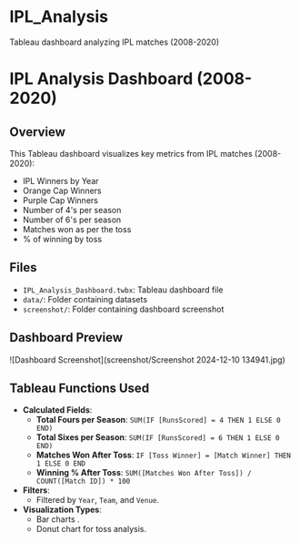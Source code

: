 # IPL_Analysis
Tableau dashboard analyzing IPL matches (2008-2020)
# IPL Analysis Dashboard (2008-2020)

## Overview
This Tableau dashboard visualizes key metrics from IPL matches (2008-2020):
- IPL Winners by Year
- Orange Cap Winners
- Purple Cap Winners
- Number of 4's per season
- Number of 6's per season
- Matches won as per the toss
- % of winning by toss

## Files
- `IPL_Analysis_Dashboard.twbx`: Tableau dashboard file
- `data/`: Folder containing datasets
- `screenshot/`: Folder containing dashboard screenshot

## Dashboard Preview
![Dashboard Screenshot](screenshot/Screenshot 2024-12-10 134941.jpg)

## Tableau Functions Used
- **Calculated Fields**:
  - **Total Fours per Season**: `SUM(IF [RunsScored] = 4 THEN 1 ELSE 0 END)`
  - **Total Sixes per Season**: `SUM(IF [RunsScored] = 6 THEN 1 ELSE 0 END)`
  - **Matches Won After Toss**: `IF [Toss Winner] = [Match Winner] THEN 1 ELSE 0 END`
  - **Winning % After Toss**: `SUM([Matches Won After Toss]) / COUNT([Match ID]) * 100`
- **Filters**:
  - Filtered by `Year`, `Team`, and `Venue`.
- **Visualization Types**:
  - Bar charts .
  - Donut chart for toss analysis.
